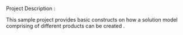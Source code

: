 Project Description : 

This sample project provides basic constructs on how a solution model comprising of different products can be created .